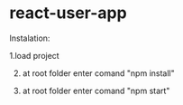 # react-user-app



Instalation:

1.load project 

2. at root folder enter comand "npm install"

3. at root folder enter comand "npm start"

